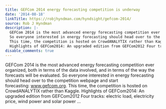 ```yaml
---
title: GEFCom 2014 energy forecasting competition is underway
date: '2014-08-18'
linkTitle: https://robjhyndman.com/hyndsight/gefcom-2014/
source: Rob J Hyndman
description: |-
  GEFCom 2014 is the most advanced energy forecasting competition ever organized, both in terms of the data involved, and in terms of the way the forecasts will be evaluated.
  So everyone interested in energy forecasting should head over to the competition webpage and start forecasting: www.gefcom.org.
  This time, the competition is hosted on CrowdANALYTIX rather than Kaggle.
  Highlights of GEFCom2014: An upgraded edition from GEFCom2012 Four tracks: electric load, electricity price, wind power and solar power ...
disable_comments: true
---
```

GEFCom 2014 is the most advanced energy forecasting competition ever organized, both in terms of the data involved, and in terms of the way the forecasts will be evaluated.
So everyone interested in energy forecasting should head over to the competition webpage and start forecasting: www.gefcom.org.
This time, the competition is hosted on CrowdANALYTIX rather than Kaggle.
Highlights of GEFCom2014: An upgraded edition from GEFCom2012 Four tracks: electric load, electricity price, wind power and solar power ...